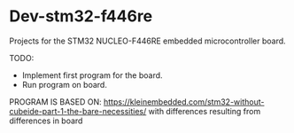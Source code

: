 # Dev-stm32-f446re

Projects for the STM32 NUCLEO-F446RE embedded microcontroller board.

TODO:
- Implement first program for the board.
- Run program on board.

PROGRAM IS BASED ON:
https://kleinembedded.com/stm32-without-cubeide-part-1-the-bare-necessities/
with differences resulting from differences in board



